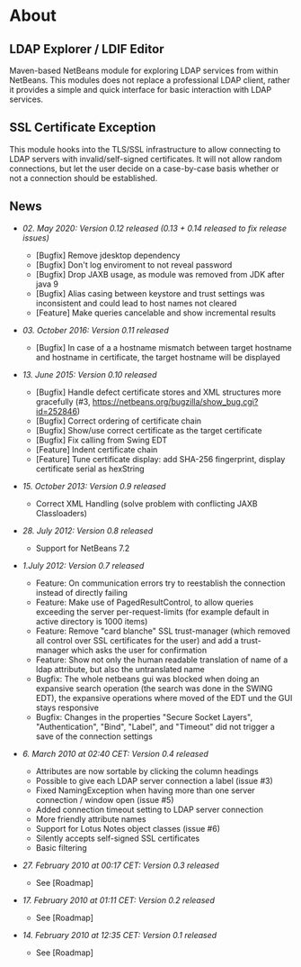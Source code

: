 About
=====

LDAP Explorer / LDIF Editor
---------------------------

Maven-based NetBeans module for exploring LDAP services from within NetBeans. This modules does not replace a
professional LDAP client, rather it provides a simple and quick interface for basic interaction with LDAP services.

SSL Certificate Exception
-------------------------

This module hooks into the TLS/SSL infrastructure to allow connecting to LDAP servers with invalid/self-signed
certificates. It will not allow random connections, but let the user decide on a case-by-case basis whether or not a
connection should be established.

News
----
 * *02. May 2020: Version 0.12 released (0.13 + 0.14 released to fix release issues)*
    * [Bugfix] Remove jdesktop dependency
    * [Bugfix] Don't log enviroment to not reveal password
    * [Bugfix] Drop JAXB usage, as module was removed from JDK after java 9
    * [Bugfix] Alias casing between keystore and trust settings was inconsistent and could lead to host names not cleared
    * [Feature] Make queries cancelable and show incremental results

 * *03. October 2016: Version 0.11 released*
    * [Bugfix] In case of a a hostname mismatch between target hostname and hostname in certificate, the target hostname will be displayed

 * *13. June 2015: Version 0.10 released*
    * [Bugfix] Handle defect certificate stores and XML structures more gracefully (#3, https://netbeans.org/bugzilla/show_bug.cgi?id=252846)
    * [Bugfix] Correct ordering of certificate chain
    * [Bugfix] Show/use correct certificate as the target certificate
    * [Bugfix] Fix calling from Swing EDT
    * [Feature] Indent certificate chain
    * [Feature] Tune certificate display: add SHA-256 fingerprint, display certificate serial as hexString


 * *15. October 2013: Version 0.9 released*
    * Correct XML Handling (solve problem with conflicting JAXB Classloaders)

 * *28. July 2012: Version 0.8 released*
    * Support for NetBeans 7.2 

 * *1.July 2012: Version 0.7 released*
    * Feature: On communication errors try to reestablish the connection instead of directly failing
    * Feature: Make use of PagedResultControl, to allow queries exceeding the server per-request-limits (for example default in active directory is 1000 items)
    * Feature: Remove "card blanche" SSL trust-manager (which removed all control over SSL certificates for the user) and add a trust-manager which asks the user for confirmation
    * Feature: Show not only the human readable translation of name of a ldap attribute, but also the untranslated name
    * Bugfix:  The whole netbeans gui was blocked when doing an expansive search operation (the search was done in the SWING EDT), the expansive operations where moved of the EDT und the GUI stays responsive
    * Bugfix:  Changes in the properties "Secure Socket Layers", "Authentication", "Bind", "Label", and "Timeout" did not trigger a save of the connection settings

* *6. March 2010 at 02:40 CET: Version 0.4 released*
    * Attributes are now sortable by clicking the column headings
    * Possible to give each LDAP server connection a label (issue #3)
    * Fixed NamingException when having more than one server connection / window open (issue #5)
    * Added connection timeout setting to LDAP server connection
    * More friendly attribute names
    * Support for Lotus Notes object classes (issue #6)
    * Silently accepts self-signed SSL certificates
    * Basic filtering

* *27. February 2010 at 00:17 CET: Version 0.3 released*
    * See [Roadmap] 

* *17. February 2010 at 01:11 CET: Version 0.2 released*
    * See [Roadmap] 

* *14. February 2010 at 12:35 CET: Version 0.1 released*
    * See [Roadmap] 

